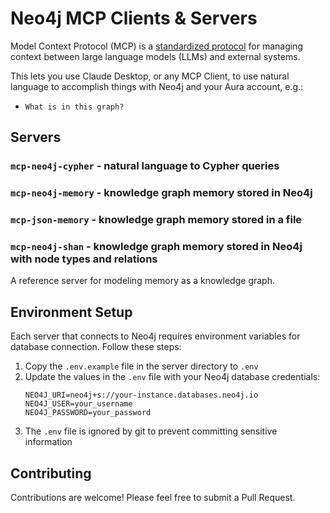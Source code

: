 # Neo4j MCP Clients & Servers

Model Context Protocol (MCP) is a [standardized protocol](https://modelcontextprotocol.io/introduction) for managing context between large language models (LLMs) and external systems. 

This lets you use Claude Desktop, or any MCP Client, to use natural language to accomplish things with Neo4j and your Aura account, e.g.:

* `What is in this graph?`

## Servers

### `mcp-neo4j-cypher` - natural language to Cypher queries

### `mcp-neo4j-memory` - knowledge graph memory stored in Neo4j

### `mcp-json-memory` - knowledge graph memory stored in a file

### `mcp-neo4j-shan` - knowledge graph memory stored in Neo4j with node types and relations

A reference server for modeling memory as a knowledge graph.

## Environment Setup

Each server that connects to Neo4j requires environment variables for database connection. Follow these steps:

1. Copy the `.env.example` file in the server directory to `.env`
2. Update the values in the `.env` file with your Neo4j database credentials:
   ```
   NEO4J_URI=neo4j+s://your-instance.databases.neo4j.io
   NEO4J_USER=your_username
   NEO4J_PASSWORD=your_password
   ```
3. The `.env` file is ignored by git to prevent committing sensitive information

## Contributing

Contributions are welcome! Please feel free to submit a Pull Request.
